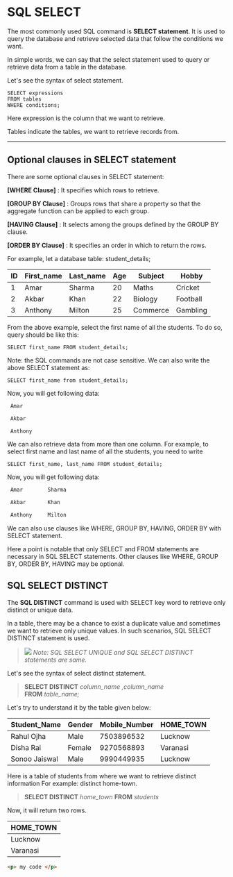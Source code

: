 SQL SELECT
==========

The most commonly used SQL command is **SELECT statement**. It is used to query the database and retrieve selected data that follow the conditions we want.

In simple words, we can say that the select statement used to query or retrieve data from a table in the database.

Let's see the syntax of select statement.

```MySQL
SELECT expressions
FROM tables
WHERE conditions;
```
Here expression is the column that we want to retrieve.

Tables indicate the tables, we want to retrieve records from.

* * *

Optional clauses in SELECT statement
------------------------------------

There are some optional clauses in SELECT statement:

**\[WHERE Clause\]** : It specifies which rows to retrieve.

**\[GROUP BY Clause\]** : Groups rows that share a property so that the aggregate function can be applied to each group.

**\[HAVING Clause\]** : It selects among the groups defined by the GROUP BY clause.

**\[ORDER BY Clause\]** : It specifies an order in which to return the rows.

For example, let a database table: student_details;

| ID  | First_name | Last_name | Age | Subject | Hobby |
| --- | --- | --- | --- | --- | --- |
| 1   | Amar | Sharma | 20  | Maths | Cricket |
| 2   | Akbar | Khan | 22  | Biology | Football |
| 3   | Anthony | Milton | 25  | Commerce | Gambling |

From the above example, select the first name of all the students. To do so, query should be like this:

```MySQL
SELECT first_name FROM student_details;
```
Note: the SQL commands are not case sensitive. We can also write the above SELECT statement as:

```MySQL
SELECT first_name from student_details;
```
Now, you will get following data:


```sh
 Amar

 Akbar

 Anthony
```
We can also retrieve data from more than one column. For example, to select first name and last name of all the students, you need to write

```MySQL
SELECT first_name, last_name FROM student_details;
```
Now, you will get following data:


```sh
 Amar        Sharma

 Akbar       Khan

 Anthony     Milton
```
We can also use clauses like WHERE, GROUP BY, HAVING, ORDER BY with SELECT statement.

Here a point is notable that only SELECT and FROM statements are necessary in SQL SELECT statements. Other clauses like WHERE, GROUP BY, ORDER BY, HAVING may be optional.



SQL SELECT DISTINCT
-------------------
The **SQL DISTINCT** command is used with SELECT key word to retrieve only distinct or unique data.

In a table, there may be a chance to exist a duplicate value and sometimes we want to retrieve only unique values. In such scenarios, SQL SELECT DISTINCT statement is used.

> ![](https://static.javatpoint.com/images/note.png) *Note: SQL SELECT UNIQUE and SQL SELECT DISTINCT statements are same.*

Let's see the syntax of select distinct statement.

>**SELECT DISTINCT** *column_name ,column_name* <br/>
**FROM**  *table_name;*

Let's try to understand it by the table given below:

| Student_Name | Gender | Mobile_Number | HOME_TOWN |
| --- | --- | --- | --- |
| Rahul Ojha | Male | 7503896532 | Lucknow |
| Disha Rai | Female | 9270568893 | Varanasi |
| Sonoo Jaiswal | Male | 9990449935 | Lucknow |


Here is a table of students from where we want to retrieve distinct information For example: distinct home-town.

>**SELECT DISTINCT** *home_town*
**FROM** *students*

Now, it will return two rows.


| HOME_TOWN |
| --- |
| Lucknow |
| Varanasi |

```html
<p> my code </p>
```
